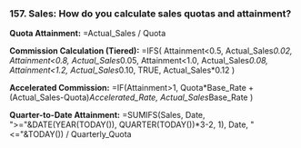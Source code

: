 ### 157. **Sales: How do you calculate sales quotas and attainment?**

**Quota Attainment:**
=Actual_Sales / Quota

**Commission Calculation (Tiered):**
=IFS(
Attainment<0.5, Actual_Sales*0.02,
Attainment<0.8, Actual_Sales*0.05,
Attainment<1.0, Actual_Sales*0.08,
Attainment<1.2, Actual_Sales*0.10,
TRUE, Actual_Sales*0.12
)

**Accelerated Commission:**
=IF(Attainment>1,
Quota*Base_Rate + (Actual_Sales-Quota)*Accelerated_Rate,
Actual_Sales*Base_Rate
)

**Quarter-to-Date Attainment:**
=SUMIFS(Sales, Date, ">="&DATE(YEAR(TODAY()), QUARTER(TODAY())*3-2, 1), Date, "<="&TODAY()) / Quarterly_Quota
